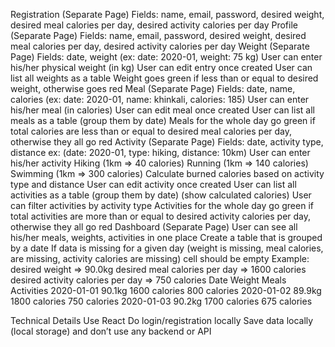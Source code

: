 
Registration (Separate Page)
Fields: name, email, password, desired weight, desired meal calories per day, desired activity calories per day
Profile (Separate Page)
Fields: name, email, password, desired weight, desired meal calories per day, desired activity calories per day
Weight (Separate Page)
Fields: date, weight (ex: date: 2020-01, weight: 75 kg)
User can enter his/her physical weight (in kg)
User can edit entry once created
User can list all weights as a table 
Weight goes green if less than or equal to desired weight, otherwise goes red
Meal (Separate Page)
Fields: date, name, calories  (ex: date: 2020-01, name: khinkali, calories: 185)
User can enter his/her meal (in calories) 
User can edit meal once created
User can list all meals as a table (group them by date)
Meals for the whole day go green if total calories are less than or equal to desired meal calories per day, otherwise they all go red
Activity (Separate Page)
Fields: date, activity type, distance ex: (date: 2020-01, type: hiking, distance: 10km)
User can enter his/her  activity
Hiking (1km => 40 calories)
Running (1km => 140 calories)
Swimming (1km => 300 calories)
Calculate burned calories based on activity type and distance
User can edit activity once created
User can list all activities as a table (group them by date) (show calculated calories)
User can filter activities by activity type
Activities for the whole day go green if total activities are more than or equal to desired activity calories per day, otherwise they all go red
Dashboard (Separate Page)
User can see all his/her meals, weights, activities in one place
Create a table that is grouped by a date
If data is missing for a given day (weight is missing, meal calories, are missing, activity calories are missing) cell should be empty
Example:
desired weight => 90.0kg
desired meal calories per day => 1600 calories
desired activity calories per day => 750 calories
Date
Weight
Meals
Activities
2020-01-01
90.1kg
1600 calories
800 calories
2020-01-02
89.9kg
1800 calories
750 calories
2020-01-03
90.2kg
1700 calories
675 calories

Technical Details
Use React
Do login/registration locally
Save data locally (local storage) and don’t use any backend or API

